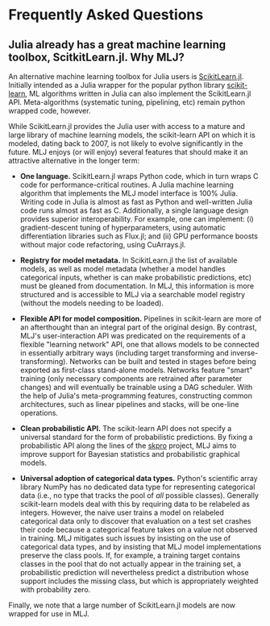 # Frequently Asked Questions

## Julia already has a great machine learning toolbox, ScitkitLearn.jl. Why MLJ?

An alternative machine learning toolbox for Julia users is
[ScikitLearn.jl](https://github.com/cstjean/ScikitLearn.jl). Initially
intended as a Julia wrapper for the popular python library
[scikit-learn](https://scikit-learn.org/stable/), ML algorithms
written in Julia can also implement the ScikitLearn.jl
API. Meta-algorithms (systematic tuning, pipelining, etc) remain
python wrapped code, however.

While ScikitLearn.jl provides the Julia user with access to a mature
and large library of machine learning models, the scikit-learn API on
which it is modeled, dating back to 2007, is not likely to
evolve significantly in the future. MLJ enjoys (or will enjoy) several
features that should make it an attractive alternative in the longer
term:

- **One language.** ScikitLearn.jl wraps Python code, which in turn
  wraps C code for performance-critical routines. A Julia machine
  learning algorithm that implements the MLJ model interface is 100%
  Julia. Writing code in Julia is almost as fast as Python and
  well-written Julia code runs almost as fast as C. Additionally, a
  single language design provides superior interoperability. For
  example, one can implement: (i) gradient-descent tuning of
  hyperparameters, using automatic differentiation libraries such as
  Flux.jl; and (ii) GPU performance boosts without major code
  refactoring, using CuArrays.jl.

- **Registry for model metadata.** In ScikitLearn.jl the list of
  available models, as well as model metadata (whether a model handles
  categorical inputs, whether is can make probabilistic predictions,
  etc) must be gleaned from documentation. In MLJ, this information is
  more structured and is accessible to MLJ via a searchable model
  registry (without the models needing to be loaded).

- **Flexible API for model composition.** Pipelines in scikit-learn are
  more of an afterthought than an integral part of the original
  design. By contrast, MLJ's user-interaction API was predicated on the
  requirements of a flexible "learning network" API, one that allows
  models to be connected in essentially arbitrary ways (including
  target transforming and inverse-transforming). Networks can be built
  and tested in stages before being exported as first-class
  stand-alone models. Networks feature "smart" training (only
  necessary components are retrained after parameter changes) and will
  eventually be trainable using a DAG scheduler. With the help of
  Julia's meta-programming features, constructing common
  architectures, such as linear pipelines and stacks, will be one-line
  operations.

- **Clean probabilistic API.** The scikit-learn API does not specify a
  universal standard for the form of probabilistic predictions. By
  fixing a probabilistic API along the lines of the
  [skpro](https://github.com/alan-turing-institute/skpro) project, MLJ
  aims to improve support for Bayesian statistics and probabilistic
  graphical models.

- **Universal adoption of categorical data types.** Python's
  scientific array library NumPy has no dedicated data type for
  representing categorical data (i.e., no type that tracks the pool of
  *all* possible classes). Generally scikit-learn models deal with
  this by requiring data to be relabeled as integers. However, the
  naive user trains a model on relabeled categorical data only to
  discover that evaluation on a test set crashes their code because a
  categorical feature takes on a value not observed in training. MLJ
  mitigates such issues by insisting on the use of categorical data
  types, and by insisting that MLJ model implementations preserve the
  class pools. If, for example, a training target contains classes in
  the pool that do not actually appear in the training set, a
  probabilistic prediction will nevertheless predict a distribution
  whose support includes the missing class, but which is appropriately
  weighted with probability zero.

Finally, we note that a large number of ScikitLearn.jl models are now
wrapped for use in MLJ.
